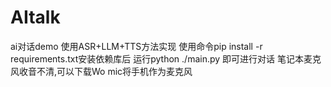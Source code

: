 # AItalk
ai对话demo
使用ASR+LLM+TTS方法实现
使用命令pip install -r requirements.txt安装依赖库后
运行python ./main.py 即可进行对话
笔记本麦克风收音不清,可以下载Wo mic将手机作为麦克风
